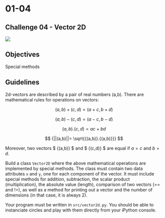 # 01-04

## Challenge 04 - Vector 2D

![](https://mathinsight.org/media/image/image/vector_2d_add.png?auto=format&fit=crop&w=1350&q=80)

## Objectives
Special methods

## Guidelines
2d-vectors are described by a pair of real numbers (a,b). There are mathematical rules for operations on vectors:

$$ (a,b)+(c,d) = (a+c, b+d) $$

$$ {(a,b)−(c,d) = (a−c, b−d)} $$

$$ {{(a,b)}.{(c,d)} = ac + bd} $$

$$ {||(a,b)||= \sqrt{{(a,b)}.{(a,b)}}} $$

Moreover, two vectors $ {(a,b)} $ and $ {(c,d)} $ are equal if ${a=c}$ and ${b=d}$.

Build a class `Vector2D` where the above mathematical operations are implemented by special methods. The class must contain two data attributes `x` and `y`, one for each component of the vector. It must include special methods for addition, subtraction, the scalar product (multiplication), the absolute value (length), comparison of two vectors (== and !=), as well as a method for printing out a vector and the number of dimensions (in that case, it is always 2).

Your program must be written in `src/vector2d.py`. You should be able to instanciate circles and play with them directly from your iPython console.
